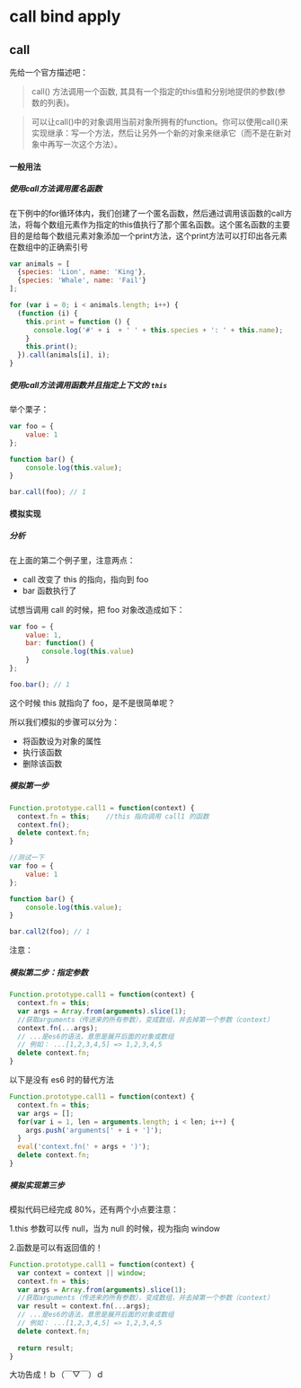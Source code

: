 # call bind apply
## call
先给一个官方描述吧：
> call() 方法调用一个函数, 其具有一个指定的this值和分别地提供的参数(参数的列表)。

>可以让call()中的对象调用当前对象所拥有的function。你可以使用call()来实现继承：写一个方法，然后让另外一个新的对象来继承它（而不是在新对象中再写一次这个方法）。
 

#### 一般用法
##### 使用call方法调用匿名函数

在下例中的for循环体内，我们创建了一个匿名函数，然后通过调用该函数的call方法，将每个数组元素作为指定的this值执行了那个匿名函数。这个匿名函数的主要目的是给每个数组元素对象添加一个print方法，这个print方法可以打印出各元素在数组中的正确索引号
```js
var animals = [
  {species: 'Lion', name: 'King'},
  {species: 'Whale', name: 'Fail'}
];

for (var i = 0; i < animals.length; i++) {
  (function (i) { 
    this.print = function () { 
      console.log('#' + i  + ' ' + this.species + ': ' + this.name); 
    } 
    this.print();
  }).call(animals[i], i);
}

```

##### 使用call方法调用函数并且指定上下文的 `this`

举个栗子：
```js
var foo = {
    value: 1
};

function bar() {
    console.log(this.value);
}

bar.call(foo); // 1
```
#### 模拟实现
##### 分析
在上面的第二个例子里，注意两点：
* call 改变了 this 的指向，指向到 foo
* bar 函数执行了

试想当调用 call 的时候，把 foo 对象改造成如下：

```js
var foo = {
    value: 1,
    bar: function() {
        console.log(this.value)
    }
};

foo.bar(); // 1
```
这个时候 this 就指向了 foo，是不是很简单呢？

所以我们模拟的步骤可以分为：

* 将函数设为对象的属性
* 执行该函数
* 删除该函数
##### 模拟第一步
```js
Function.prototype.call1 = function(context) {
  context.fn = this;    //this 指向调用 call1 的函数
  context.fn();
  delete context.fn;
}

//测试一下
var foo = {
    value: 1
};

function bar() {
    console.log(this.value);
}

bar.call2(foo); // 1
```
注意：

##### 模拟第二步：指定参数
```js
Function.prototype.call1 = function(context) {
  context.fn = this;
  var args = Array.from(arguments).slice(1); 
  //获取arguments（传进来的所有参数），变成数组，并去掉第一个参数（context）
  context.fn(...args);   
  // ...是es6的语法，意思是展开后面的对象或数组
  // 例如： ...[1,2,3,4,5] => 1,2,3,4,5
  delete context.fn;
}
```

以下是没有 es6 时的替代方法
```js
Function.prototype.call1 = function(context) {
  context.fn = this;
  var args = [];
  for(var i = 1, len = arguments.length; i < len; i++) {
    args.push('arguments[' + i + ']');
  }
  eval('context.fn(' + args + ')');
  delete context.fn;
}
```

##### 模拟实现第三步

模拟代码已经完成 80%，还有两个小点要注意：

1.this 参数可以传 null，当为 null 的时候，视为指向 window

2.函数是可以有返回值的！

```js
Function.prototype.call1 = function(context) {
  var context = context || window;
  context.fn = this;
  var args = Array.from(arguments).slice(1); 
  //获取arguments（传进来的所有参数），变成数组，并去掉第一个参数（context）
  var result = context.fn(...args);   
  // ...是es6的语法，意思是展开后面的对象或数组
  // 例如： ...[1,2,3,4,5] => 1,2,3,4,5
  delete context.fn;
  
  return result;
}
```

大功告成！ｂ（￣▽￣）ｄ
